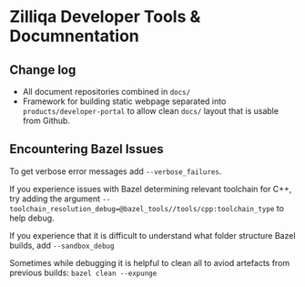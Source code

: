 # Zilliqa Developer Tools & Documnentation

## Change log

- All document repositories combined in `docs/`
- Framework for building static webpage separated into `products/developer-portal` to allow clean `docs/` layout that is usable from Github.

## Encountering Bazel Issues

To get verbose error messages add `--verbose_failures`.

If you experience issues with Bazel determining relevant toolchain for C++, try adding the argument `--toolchain_resolution_debug=@bazel_tools//tools/cpp:toolchain_type` to help debug.

If you experience that it is difficult to understand what folder structure Bazel builds, add `--sandbox_debug`

Sometimes while debugging it is helpful to clean all to aviod artefacts from previous builds: `bazel clean --expunge`

